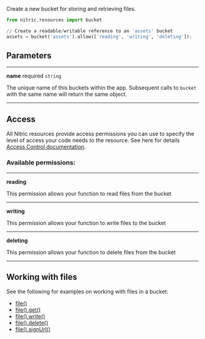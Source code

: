 Create a new bucket for storing and retrieving files.

```python
from nitric.resources import bucket

// Create a readable/writable reference to an 'assets' bucket
assets = bucket('assets').allow(['reading', 'writing', 'deleting']);
```

## Parameters

---

**name** required `string`

The unique name of this buckets within the app. Subsequent calls to `bucket` with the same name will return the same object.

---

## Access

All Nitric resources provide access permissions you can use to specify the level of access your code needs to the resource. See here for details [Access Control documentation](./../access-control).

### Available permissions:

---

**reading**

This permission allows your function to read files from the bucket

---

**writing**

This permission allows your function to write files to the bucket

---

**deleting**

This permission allows your function to delete files from the bucket

---

## Working with files

See the following for examples on working with files in a bucket:

- [file()](./file.md)
- [file().get()](./file-get.md)
- [file().write()](./file-write.md)
- [file().delete()](./file-delete.md)
- [file().signUrl()](./file-signurl.md)
